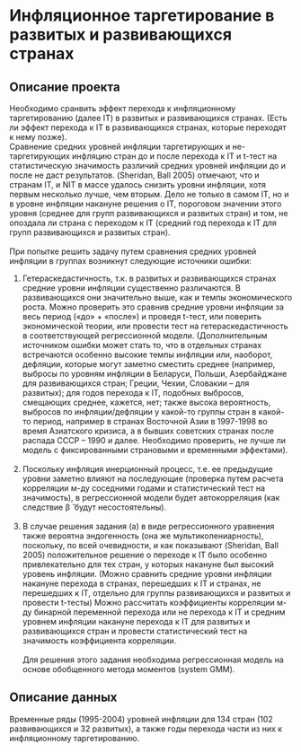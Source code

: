 # Инфляционное таргетирование в развитых и развивающихся странах
## Описание проекта 
Необходимо сранвить эффект перехода к инфляционному таргетированию (далее IT) в развитых и развивающихся странах. (Есть ли эффект перехода к IT в развивающихся странах, которые переходят к нему позже). <br>
Сравнение средних уровней инфляции таргетирующих и не-таргетирующих инфляцию стран до и после перехода к IT и t-тест на статистическую значимость различий средних уровней инфляции до и после не даст результатов. (Sheridan, Ball 2005) отмечают, что и странам IT, и NIT в массе удалось снизить уровни инфляции, хотя первым несколько лучше, чем вторым. Дело не только в самом IT, но и в уровне инфляции накануне решения о IT, пороговом значении этого уровня (среднее для групп развивающихся и развитых стран) и том, не опоздала ли страна с переходом к IT (средний год перехода к IT для групп развивающихся и развитых стран).<br><br>
При попытке решить задачу путем сравнения средних уровней инфляции в группах возникнут следующие источники ошибки:
1. Гетераскедастичность, т.к. в развитых и развивающихся странах средние уровни инфляции существенно различаются. В развивающихся они значительно выше, как и темпы экономического роста. Можно проверить это сравнив средние уровни инфляции за весь период («до» + «после») и проведя t-тест, или поверить экономической теории, или провести тест на гетераскедастичность в соответствующей регрессионной модели. (Дополнительным источником ошибки может стать то, что в отдельных странах встречаются особенно высокие темпы инфляции или, наоборот, дефляции, которые могут заметно сместить среднее (например, выбросы по уровням инфляции в Беларуси, Польши, Азербайджане для развивающихся стран; Греции, Чехии, Словакии – для развитых); для годов перехода к IT, подобных выбросов, смещающих среднее, кажется, нет; также высока вероятность, выбросов по инфляции/дефляции у какой-то группы стран в какой-то период, например в странах Восточной Азии в 1997-1998 во время Азиатского кризиса, а в бывших советских странах после распада СССР – 1990 и далее. Необходимо проверить, не лучше ли модель с фиксированными страновыми и временными эффектами). <br><br>
2. Поскольку инфляция инерционный процесс, т.е. ее предыдущие уровни заметно влияют на последующие (проверка путем расчета корреляции м-ду соседними годами и статистический тест на значимость), в регрессионной модели будет автокорреляция (как следствие β ̂ будут несостоятельны).<br><br>
3. В случае решения задания (а) в виде регрессионного уравнения также вероятна эндогенность (она же мультиколениарность), поскольку, по всей очевидности, и как показывают (Sheridan, Ball 2005) положительное решение о переходе к IT было особенно привлекательно для тех стран, у которых накануне был высокий уровень инфляции. (Можно сравнить средние уровни инфляции накануне перехода в странах, перешедших к IT и странах, не перешедших к IT, отдельно для группы развивающихся и развитых и провести t-тесты) Можно рассчитать коэффициенты корреляции м-ду бинарной переменной перехода или не перехода к IT и средним уровнем инфляции накануне перехода к IT для развитых и развивающихся стран и провести статистический тест на значимость коэффициента корреляции. 
<br><br>
Для решения этого задания необходима регрессионная модель на основе обобщенного метода моментов (system GMM).
## Описание данных
Временные ряды (1995-2004) уровней инфляции для 134 стран (102 развивающихся и 32 развитых), а также годы перехода части из них к инфляционному таргетированию.




  
